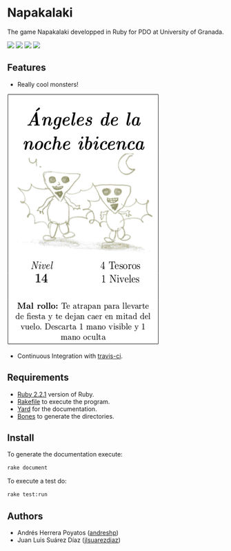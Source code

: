 # Napakalaki

The game Napakalaki developped in Ruby for PDO at University of Granada.

![](https://magnum.travis-ci.com/andreshp/NapakalakiRb.svg?token=zdF49bNxJkGyJPsv9ain)
![](https://img.shields.io/badge/language-Ruby-red.svg)
![](https://img.shields.io/badge/license-GNU-blue.svg)
![](https://img.shields.io/badge/university-Granada-orange.svg)

## Features

- Really cool monsters!

![Angeles](https://github.com/andreshp/NapakalakiRb/blob/master/images/AngelesDeLaNocheIbicenca.png)

- Continuous Integration with [travis-ci](https://travis-ci.org).

## Requirements

- [Ruby 2.2.1](https://www.ruby-lang.org/en/news/2015/03/03/ruby-2-2-1-released/) version of Ruby.
- [Rakefile](https://rubygems.org/gems/rake) to execute the program. 
- [Yard](http://yardoc.org/) for the documentation.
- [Bones](https://github.com/TwP/bones) to generate the directories.

## Install

To generate the documentation execute:

~~~bash
rake document
~~~

To execute a test do:

~~~bash
rake test:run
~~~

## Authors

- Andrés Herrera Poyatos ([andreshp](https://github.com/andreshp))
- Juan Luis Suárez Díaz ([jlsuarezdiaz](https://github.com/jlsuarezdiaz))
